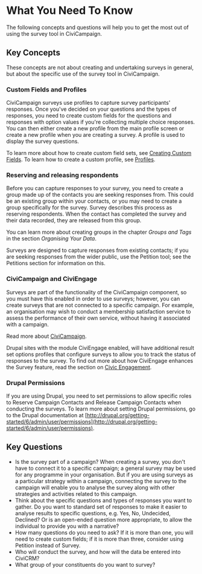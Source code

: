# What You Need To Know

The following concepts and questions will help you to get the most out
of using the survey tool in CiviCampaign.

## Key Concepts

These concepts are not about creating and undertaking surveys in
general, but about the specific use of the survey tool in CiviCampaign.

### Custom Fields and Profiles

CiviCampaign surveys use profiles to capture survey participants'
responses. Once you've decided on your questions and the types of
responses, you need to create custom fields for the questions and
responses with option values if you're collecting multiple choice
responses. You can then either create a new profile from the main
profile screen or create a new profile when you are creating a survey. A
profile is used to display the survey questions.

To learn more about how to create custom field sets, see [Creating Custom Fields](/organising-your-data/creating-custom-fields.md). To learn how to create a custom profile, see [Profiles](/organising-your-data/profiles.md).

### Reserving and releasing respondents

Before you can capture responses to your survey, you need to create a
group made up of the contacts you are seeking responses from. This could
be an existing group within your contacts, or you may need to create a
group specifically for the survey. Survey describes this process as
reserving respondents. When the contact has completed the survey and
their data recorded, they are released from this group.

You can learn more about creating groups in the chapter *Groups and Tags*
in the section *Organising Your Data*.

Surveys are designed to capture responses from existing contacts; if you
are seeking responses from the wider public, use the Petition tool; see
the Petitions section for information on this.

### CiviCampaign and CiviEngage

Surveys are part of the functionality of the CiviCampaign component, so
you must have this enabled in order to use surveys; however, you can
create surveys that are not connected to a specific campaign. For
example, an organisation may wish to conduct a membership satisfaction
service to assess the performance of their own service, without having
it associated with a campaign.

Read more about [CiviCampaign](/campaign/what-is-civicampaign.md).

Drupal sites with the module CiviEngage enabled, will have additional result set options profiles that configure surveys to allow you to track the status of responses to the survey. To find out more about how CiviEngage enhances the Survey feature, read the section on [Civic Engagement](/civic-engagement/what-is-civiengage.md).

### Drupal Permissions

If you are using Drupal, you need to set permissions to allow specific
roles to Reserve Campaign Contacts and Release Campaign Contacts when
conducting the surveys. To learn more about setting Drupal permissions,
go to the Drupal documentation at
[http://drupal.org/getting-started/6/admin/user/permissions](http://drupal.org/getting-started/6/admin/user/permissions).

## Key Questions

-   Is the survey part of a campaign? When creating a survey, you don't
    have to connect it to a specific campaign; a general survey may be
    used for any programme in your organisation. But if you are using
    surveys as a particular strategy within a campaign, connecting the
    survey to the campaign will enable you to analyse the survey along
    with other strategies and activities related to this campaign.
-   Think about the specific questions and types of responses you want
    to gather. Do you want to standard set of responses to make it
    easier to analyse results to specific questions, e.g. Yes, No,
    Undecided, Declined? Or is an open-ended question more appropriate,
    to allow the individual to provide you with a narrative?
-   How many questions do you need to ask? If it is more than one, you
    will need to create custom fields; if it is more than three,
    consider using Petition instead of Survey.
-   Who will conduct the survey, and how will the data be entered into
    CiviCRM?
-   What group of your constituents do you want to survey?


